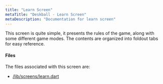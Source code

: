 ```yaml
---
title: "Learn Screen"
metaTitle: "Deskball - Learn Screen"
metaDescription: "Documentation for learn screen"
---
```


This screen is quite simple, it presents the rules of the game, along with some different game modes. The contents are organized into foldout tabs for easy reference.

#### Files
The files associated with this screen are:

- [/lib/screens/learn.dart]()
